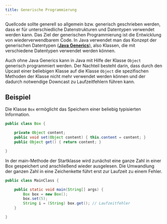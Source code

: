 ```yaml
---
title: Generische Programmierung
---
```


Quellcode sollte generell so allgemein bzw. generisch geschrieben werden, dass er für unterschiedliche Datenstrukturen und Datentypen verwendet werden kann. Das Ziel der generischen Programmierung ist die Entwicklung von wiederverwendbarem Code. In Java verwendet man das Konzept der generischen Datentypen (**[Java Generics](java-generics.md)**), also Klassen, die mit verschiedene Datentypen verwendet werden können.

Auch ohne Java Generics kann in Java mit Hilfe der Klasse `Object` generisch programmiert werden. Der Nachteil besteht darin, dass durch den Upcast einer beliebigen Klasse auf die Klasse `Object` die spezifischen Methoden der Klasse nicht mehr verwendet werden können und der dadurch notwendige Downcast zu Laufzeitfehlern führen kann. 

## Beispiel
Die Klasse `Box` ermöglicht das Speichern einer beliebig typisierten Information.

```java
public class Box {

    private Object content;
    public void set(Object content) { this.content = content; }
    public Object get() { return content; }

}
```

In der main-Methode der Startklasse wird zunächst eine ganze Zahl in einer Box gespeichert und anschließend wieder ausgelesen. Die Umwandlung der ganzen Zahl in eine Zeichenkette führt erst zur Laufzeit zu einem Fehler.

```java
public class MainClass {

    public static void main(String[] args) {
        Box box = new Box();
        box.set(5);
        String i = (String) box.get(); // Laufzeitfehler
    }

}
```
